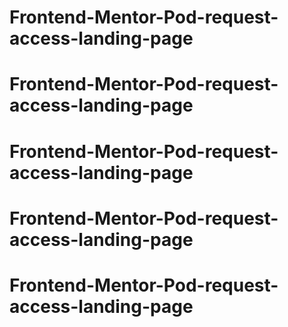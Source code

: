 # Frontend-Mentor-Pod-request-access-landing-page
# Frontend-Mentor-Pod-request-access-landing-page
# Frontend-Mentor-Pod-request-access-landing-page
# Frontend-Mentor-Pod-request-access-landing-page
# Frontend-Mentor-Pod-request-access-landing-page
